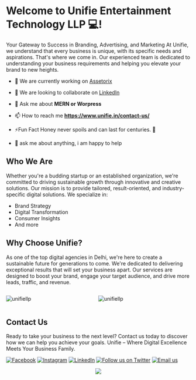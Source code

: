 # Welcome to Unifie Entertainment Technology LLP 💻!

Your Gateway to Success in Branding, Advertising, and Marketing 
At Unifie, we understand that every business is unique, with its specific needs and aspirations. That's where we come in. Our experienced team is dedicated to understanding your business requirements and helping you elevate your brand to new heights.

- 🔭 We are currently working on [Assetorix](https://assetorix.vercel.app/)

- 👯 We are looking to collaborate on [LinkedIn](https://www.linkedin.com/company/unifie-entertainment-technology-llp/) 

- 🌱 Ask me about **MERN or Worpress**

- 📫 How to reach me **https://www.unifie.in/contact-us/**

- ⚡Fun Fact Honey never spoils and can last for centuries. 🍯

- 💬 ask me about anything, i am happy to help
  

## Who We Are

Whether you're a budding startup or an established organization, we're committed to driving sustainable growth through innovative and creative solutions. Our mission is to provide tailored, result-oriented, and industry-specific digital solutions. We specialize in:

- Brand Strategy
- Digital Transformation
- Consumer Insights
- And more

## Why Choose Unifie?

As one of the top digital agencies in Delhi, we're here to create a sustainable future for generations to come. We're dedicated to delivering exceptional results that will set your business apart. Our services are designed to boost your brand, engage your target audience, and drive more leads, traffic, and revenue.  

  
<div style="display: flex;">
  <p style="flex: 1;">
    <img src="https://github-readme-stats.vercel.app/api?username=unifiellp&show_icons=true&locale=en&theme=tokyonight&hide_border=true" alt="unifiellp" />
  </p>
  <p style="flex: 1;">
    <img src="https://github-readme-streak-stats.herokuapp.com?user=UNIFIEllp&theme=tokyonight&exclude_days=Sun&hide_border=true" alt="unifiellp" />
  </p>
</div>  

## Contact Us

Ready to take your business to the next level? Contact us today to discover how we can help you achieve your goals. Unifie – Where Digital Excellence Meets Your Business Family.

[![Facebook](https://img.shields.io/badge/Facebook-%231877F2.svg?logo=Facebook&logoColor=white)](https://www.facebook.com/unifiellp)
[![Instagram](https://img.shields.io/badge/Instagram-%23E4405F.svg?logo=Instagram&logoColor=white)](https://www.instagram.com/unifiellp/)
[![LinkedIn](https://img.shields.io/badge/LinkedIn-%230077B5.svg?logo=linkedin&logoColor=white)](https://www.linkedin.com/company/unifie-entertainment-technology-llp/) 
[![Follow us on Twitter](https://img.shields.io/badge/Twitter-%231877F2.svg?logo=Twitter&logoColor=white)](https://twitter.com/unifiellp) 
[![Email us](https://img.shields.io/badge/Gmail-D14836?logo=gmail&logoColor=white)](https://twitter.com/unifiellp)   
<p align="center">
  <img  src="https://raw.githubusercontent.com/Trilokia/Trilokia/379277808c61ef204768a61bbc5d25bc7798ccf1/bottom_header.svg" color="red">
</p>

<!--
<p align="left" margin="0px" width="400px"> <img src="https://komarev.com/ghpvc/?username=UNIFIEllp&label=Profile%20views&color=0e75b6" alt="UNIFIEllp" /> </p>  
-->
